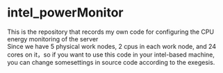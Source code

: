 # intel_powerMonitor
This is the repository that records my own code for configuring the CPU energy monitoring of the server  
Since we have 5 physical work nodes, 2 cpus in each work node, and 24 cores on it，so if you want to use this code in your intel-based machine, you can change somesettings in source code according to the exegesis.
